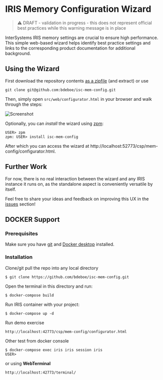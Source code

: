 # IRIS Memory Configuration Wizard

> :warning: DRAFT - validation in progress - this does not represent official best practices while this warning message is in place

InterSystems IRIS memory settings are crucial to ensure high performance. This simple web-based wizard helps identify best practice settings and links to the corresponding product documentation for additional background.

## Using the Wizard

First download the repository contents [as a zipfile](https://github.com/bdeboe/isc-mem-config/archive/main.zip) (and extract) or use

```
git clone git@github.com:bdeboe/isc-mem-config.git
```

Then, simply open `src/web/configurator.html` in your browser and walk through the steps:

![Screenshot](https://github.com/bdeboe/isc-mem-config/raw/main/docs/screenshot.png?raw=true)


Optionally, you can _install_ the wizard using [zpm](https://github.com/intersystems-community/zpm):

```ObjectScript
USER> zpm
zpm: USER> install isc-mem-config
```

After which you can access the wizard at http://localhost:52773/csp/mem-config/configurator.html.

## Further Work

For now, there is no real interaction between the wizard and any IRIS instance it runs on, as the standalone aspect is conveniently versatile by itself. 

Feel free to share your ideas and feedback on improving this UX in the [issues](https://github.com/bdeboe/isc-mem-config/issues) section!

## DOCKER Support
### Prerequisites   
Make sure you have [git](https://git-scm.com/book/en/v2/Getting-Started-Installing-Git) and [Docker desktop](https://www.docker.com/products/docker-desktop) installed.    
### Installation    
Clone/git pull the repo into any local directory
```
$ git clone https://github.com/bdeboe/isc-mem-config.git 
```
Open the terminal in this directory and run:
```
$ docker-compose build
```
Run IRIS container with your project:
```
$ docker-compose up -d
```
Run demo exercise
```
http://localhost:42773/csp/mem-config/configurator.html
```

Other test from docker console
```
$ docker-compose exec iris iris session iris
USER>
```
or using **WebTerminal**
```
http://localhost:42773/terminal/

```